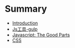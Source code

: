# Summary

* [Introduction](README.md)
* [Js工具-gulp](chapter1.md)
* [Javascript: The Good Parts](javascript-the-good-parts.md)
* [CSS](mdn-css.md)

